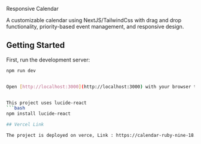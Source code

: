 Responsive Calendar

A customizable calendar using NextJS/TailwindCss with drag and drop functionality, priority-based event management, and responsive design.

## Getting Started

First, run the development server:

````bash
npm run dev


Open [http://localhost:3000](http://localhost:3000) with your browser to see the result.


This project uses lucide-react
```bash
npm install lucide-react

## Vercel Link

The project is deployed on verce, Link : https://calendar-ruby-nine-18.vercel.app/
````
